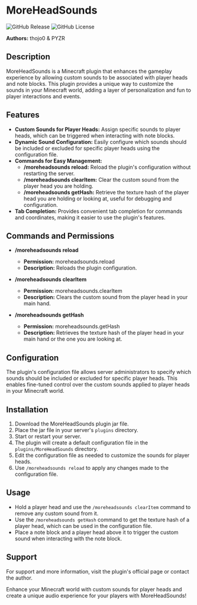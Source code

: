 # MoreHeadSounds

![GitHub Release](https://img.shields.io/github/v/release/High-Piched-Noobs/moreheadsounds?display_name=release) ![GitHub License](https://img.shields.io/github/license/High-Piched-Noobs/moreheadsounds)


**Authors:** thojo0 & PYZR

## Description
MoreHeadSounds is a Minecraft plugin that enhances the gameplay experience by allowing custom sounds to be associated with player heads and note blocks. This plugin provides a unique way to customize the sounds in your Minecraft world, adding a layer of personalization and fun to player interactions and events.

## Features
- **Custom Sounds for Player Heads:** Assign specific sounds to player heads, which can be triggered when interacting with note blocks.
- **Dynamic Sound Configuration:** Easily configure which sounds should be included or excluded for specific player heads using the configuration file.
- **Commands for Easy Management:**
  - **/moreheadsounds reload:** Reload the plugin's configuration without restarting the server.
  - **/moreheadsounds clearItem:** Clear the custom sound from the player head you are holding.
  - **/moreheadsounds getHash:** Retrieve the texture hash of the player head you are holding or looking at, useful for debugging and configuration.
- **Tab Completion:** Provides convenient tab completion for commands and coordinates, making it easier to use the plugin's features.

## Commands and Permissions

- **/moreheadsounds reload**
  - **Permission:** moreheadsounds.reload
  - **Description:** Reloads the plugin configuration.

- **/moreheadsounds clearItem**
  - **Permission:** moreheadsounds.clearItem
  - **Description:** Clears the custom sound from the player head in your main hand.

- **/moreheadsounds getHash**
  - **Permission:** moreheadsounds.getHash
  - **Description:** Retrieves the texture hash of the player head in your main hand or the one you are looking at.

## Configuration

The plugin's configuration file allows server administrators to specify which sounds should be included or excluded for specific player heads. This enables fine-tuned control over the custom sounds applied to player heads in your Minecraft world.

## Installation

1. Download the MoreHeadSounds plugin jar file.
2. Place the jar file in your server's `plugins` directory.
3. Start or restart your server.
4. The plugin will create a default configuration file in the `plugins/MoreHeadSounds` directory.
5. Edit the configuration file as needed to customize the sounds for player heads.
6. Use `/moreheadsounds reload` to apply any changes made to the configuration file.

## Usage

- Hold a player head and use the `/moreheadsounds clearItem` command to remove any custom sound from it.
- Use the `/moreheadsounds getHash` command to get the texture hash of a player head, which can be used in the configuration file.
- Place a note block and a player head above it to trigger the custom sound when interacting with the note block.

## Support

For support and more information, visit the plugin's official page or contact the author.

Enhance your Minecraft world with custom sounds for player heads and create a unique audio experience for your players with MoreHeadSounds!
